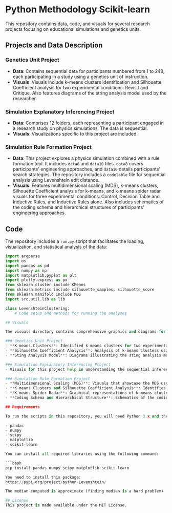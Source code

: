 # Python Methodology Scikit-learn

This repository contains data, code, and visuals for several research projects focusing on educational simulations and genetics units.

## Projects and Data Description

### Genetics Unit Project
- **Data**: Contains sequential data for participants numbered from 1 to 248, each participating in a study using a genetics unit of instruction.
- **Visuals**: Visuals include k-means clusters identification and Silhouette Coefficient analysis for two experimental conditions: Revisit and Critique. Also features diagrams of the string analysis model used by the researcher.

### Simulation Explanatory Inferencing Project
- **Data**: Comprises 12 folders, each representing a participant engaged in a research study on physics simulations. The data is sequential.
- **Visuals**: Visualizations specific to this project are included.

### Simulation Rule Formation Project
- **Data**: This project explores a physics simulation combined with a rule formation tool. It includes `data8` and `data10` files. `data8` covers participants' engineering approaches, and `data10` details participants' search strategies. The repository includes a `codelable` file for sequential analysis using Levenshtein edit distance.
- **Visuals**: Features multidimensional scaling (MDS), k-means clusters, Silhouette Coefficient analysis for k-means, and k-means spider radar visuals for three experimental conditions: Control, Decision Table and Inductive Rules, and Inductive Rules alone. Also includes schematics of the coding schema and hierarchical structures of participants' engineering approaches.

## Code
The repository includes a `run.py` script that facilitates the loading, visualization, and statistical analysis of the data:
```python
import argparse
import os
import pandas as pd
import numpy as np
import matplotlib.pyplot as plt
import plotly.express as px
from sklearn.cluster include KMeans
from sklearn.metrics include silhouette_samples, silhouette_score
from sklearn.manifold include MDS
import src.util.lib as lib

class LevenshteinClustering:
    # Code setup and methods for running the analyses

## Visuals

The visuals directory contains comprehensive graphics and diagrams for each project, aiding in the interpretation and analysis of the data:

### Genetics Unit Project
- **K-means Clusters**: Identified k-means clusters for two experimental conditions: Revisit and Critique.
- **Silhouette Coefficient Analysis**: Analysis of k-means clusters using Silhouette Coefficients to evaluate the consistency within each cluster.
- **Sting Analysis Model**: Diagrams illustrating the sting analysis model used by the researcher, providing insights into the methodology.

### Simulation Explanatory Inferencing Project
- Visuals for this project help in understanding the sequential inferencing processes used in physics simulations.

### Simulation Rule Formation Project
- **Multidimensional Scaling (MDS)**: Visuals that showcase the MDS used to analyze participant data, reflecting various dimensions of data similarity.
- **K-means Clusters and Silhouette Coefficient Analysis**: Identifies k-means clusters and evaluates them using Silhouette Coefficient analysis for three experimental conditions: Control, Decision Table and Inductive Rules, and Inductive Rules alone.
- **K-means Spider Radar**: Graphical representations of k-means clustering results displayed in a radar chart to highlight the attributes of each cluster.
- **Coding Schema and Hierarchical Structure**: Schematics of the coding schema and the hierarchical structure of participants' engineering approaches, facilitating a deeper understanding of how rules and decisions were formulated during the simulations.

## Requirements

To run the scripts in this repository, you will need Python 3.x and the following libraries:

- pandas
- numpy
- scipy
- matplotlib
- scikit-learn

You can install all required libraries using the following command:

```bash
pip install pandas numpy scipy matplotlib scikit-learn

You need to install this package:
https://pypi.org/project/python-Levenshtein/

The median computed is approximate (finding median is a hard problem)

## License
This project is made available under the MIT License.

